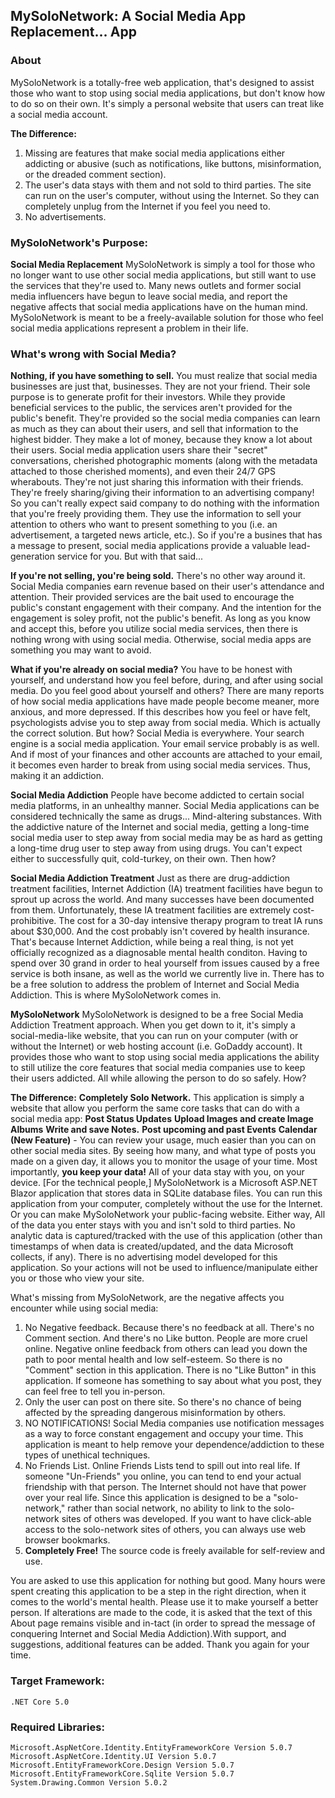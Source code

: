 
## MySoloNetwork: A Social Media App Replacement... App


### About

MySoloNetwork is a totally-free web application, that's designed to assist those who want to stop using social media applications, but don't know how to do so on their own. It's simply a personal website that users can treat like a social media account. 

**The Difference:** 
1. Missing are features that make social media applications either addicting or abusive (such as notifications, like buttons, misinformation, or the dreaded comment section).  
2. The user's data stays with them and not sold to third parties. The site can run on the user's computer, without using the Internet. So they can completely unplug from the Internet if you feel you need to.
3. No advertisements.

### MySoloNetwork's Purpose:

**Social Media Replacement**
MySoloNetwork is simply a tool for those who no longer want to use other social media applications, but still want to use the services that they're used to.
Many news outlets and former social media influencers have begun to leave social media, and report the negative affects that social media applications have on the human mind. MySoloNetwork is meant to be a freely-available solution for those who feel social media applications represent a problem in their life.
 
### What's wrong with Social Media?

**Nothing, if you have something to sell.**
You must realize that social media businesses are just that, businesses. They are not your friend. Their sole purpose is to generate profit for their investors. While they provide beneficial services to the public, the services aren't provided for the public's benefit. They're provided so the social media companies can learn as much as they can about their users, and sell that information to the highest bidder. They make a lot of money, because they know a lot about their users. Social media application users share their "secret" conversations, cherished photographic moments (along with the metadata attached to those cherished moments), and even their 24/7 GPS wherabouts. They're not just sharing this information with their friends. They're freely sharing/giving their information to an advertising company! So you can't really expect said company to do nothing with the information that you're freely providing them. They use the information to sell your attention to others who want to present something to you (i.e. an advertisement, a targeted news article, etc.). So if you're a busines that has a message to present, social media applications provide a valuable lead-generation service for you. But with that said...

**If you're not selling, you're being sold.**
There's no other way around it. Social Media companies earn revenue based on their user's attendance and attention. Their provided services are the bait used to encourage the public's constant engagement with their company. And the intention for the engagement is soley profit, not the public's benefit. 
As long as you know and accept this, before you utilize social media services, then there is nothing wrong with using social media. Otherwise, social media apps are something you may want to avoid. 

**What if you're already on social media?** 
You have to be honest with yourself, and understand how you feel before, during, and after using social media. Do you feel good about yourself and others? There are many reports of how social media applications have made people become meaner, more anxious, and more depressed. If this describes how you feel or have felt, psychologists advise you to step away from social media. Which is actually the correct solution. But how?  Social Media is everywhere. Your search engine is a social media application. Your email service probably is as well. And if most of your finances and other accounts are attached to your email, it becomes even harder to break from using social media services. Thus, making it an addiction.

**Social Media Addiction**
People have become addicted to certain social media platforms, in an unhealthy manner. Social Media applications can be considered technically the same as drugs... Mind-altering substances. With the addictive nature of the Internet and social media, getting a long-time social media user to step away from social media may be as hard as getting a long-time drug user to step away from using drugs. You can't expect either to successfully quit, cold-turkey, on their own. Then how?

**Social Media Addiction Treatment**
Just as there are drug-addiction treatment facilities, Internet Addiction (IA) treatment facilities have begun to sprout up across the world. And many successes have been documented from them. Unfortunately, these IA treatment facilities are extremely cost-prohibitive. The cost for a 30-day intensive therapy program to treat IA runs about $30,000. And the cost probably isn't covered by health insurance. That's because Internet Addiction, while being a real thing, is not yet officially recognized as a diagnosable mental health conditon. Having to spend over 30 grand in order to heal yourself from issues caused by a free service is both insane, as well as the world we currently live in. There has to be a free solution to address the problem of Internet and Social Media Addiction. This is where MySoloNetwork comes in.

**MySoloNetwork**
MySoloNetwork is designed to be a free Social Media Addiction Treatment approach. When you get down to it, it's simply a social-media-like website, that you can run on your computer (with or without the Internet) or web hosting account (i.e. GoDaddy account). It provides those who want to stop using social media applications the ability to still utilize the core features that social media companies use to keep their users addicted. All while allowing the person to do so safely. How?

**The Difference:**
**Completely Solo Network.** 
This application is simply a website that allow you perform the same core tasks that can do with a social media app:
    **Post Status Updates**
    **Upload Images and create Image Albums**
    **Write and save Notes.**
    **Post upcoming and past Events**
    **Calendar (New Feature)** - You can review your usage, much easier than you can on other social media sites. By seeing how many, and what type of posts you made on a given day, it allows you to monitor the usage of your time.
Most importantly, **you keep your data!** All of your data stay with you, on your device. [For the technical people,] MySoloNetwork is a Microsoft ASP.NET Blazor application that stores data in SQLite database files. You can run this application from your computer, completely without the use for the Internet. Or you can make MySoloNetwork your public-facing website. Either way, All of the data you enter stays with you and isn't sold to third parties. No analytic data is captured/tracked with the use of this application (other than timestamps of when data is created/updated, and the data Microsoft collects, if any). There is no advertising model developed for this application. So your actions will not be used to influence/manipulate either you or those who view your site.

What's missing from MySoloNetwork, are the negative affects you encounter while using social media: 
1. No Negative feedback. Because there's no feedback at all. There's no Comment section. And there's no Like button. People are more cruel online. Negative online feedback from others can lead you down the path to poor mental health and low self-esteem. So there is no "Comment" section in this application. There is no "Like Button" in this application. If someone has something to say about what you post, they can feel free to tell you in-person.
2. Only the user can post on there site. So there's no chance of being affected by the spreading dangerous misinformation by others.        
3. NO NOTIFICATIONS! Social Media companies use notification messages as a way to force constant engagement and occupy your time. This application is meant to help remove your dependence/addiction to these types of unethical techniques.
4. No Friends List. Online Friends Lists tend to spill out into real life. If someone "Un-Friends" you online, you can tend to end your actual friendship with that person. The Internet should not have that power over your real life. Since this application is designed to be a "solo-network," rather than social network, no ability to link to the solo-network sites of others was developed. If you want to have click-able access to the solo-network sites of others, you can always use web browser bookmarks.
5. **Completely Free!** The source code is freely available for self-review and use. 

You are asked to use this application for nothing but good. Many hours were spent creating this application to be a step in the right direction, when it comes to the world's mental health. Please use it to make yourself a better person. If alterations are made to the code, it is asked that the text of this About page remains visible and in-tact (in order to spread the message of conquering Internet and Social Media Addiction).With support, and suggestions, additional features can be added. Thank you again for your time.

### Target Framework:

    .NET Core 5.0

### Required Libraries:

    Microsoft.AspNetCore.Identity.EntityFrameworkCore Version 5.0.7
    Microsoft.AspNetCore.Identity.UI Version 5.0.7
    Microsoft.EntityFrameworkCore.Design Version 5.0.7
    Microsoft.EntityFrameworkCore.Sqlite Version 5.0.7
    System.Drawing.Common Version 5.0.2


